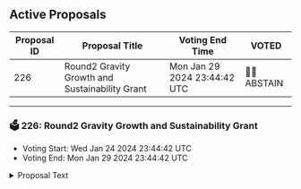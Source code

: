 ## Active Proposals

| Proposal ID | Proposal Title | Voting End Time | VOTED |
|-------------|----------------|-----------------|-------|
| 226 | Round2 Gravity Growth and Sustainability Grant | Mon Jan 29 2024 23:44:42 UTC | 🤷‍♂️ ABSTAIN |

---

### 🗳 226: Round2 Gravity Growth and Sustainability Grant
- Voting Start: Wed Jan 24 2024 23:44:42 UTC
- Voting End: Mon Jan 29 2024 23:44:42 UTC

<details>
<summary>Proposal Text</summary>
 
The maintenance, sustainability, and usability of Gravity Bridge is dependent on core upgrades and safety improvements and a decentralized front-end ecosystem. Gravity Bride is a decentralized and permissionless bridge operated by validators and an open, free market of relayers. This decentralization and multi-entity support approach has led to Gravity’s traction as a top ten blockchain bridge and charts a sustainable and evolving path forward. n This $GRAV grant encompasses the proposals of three teams, to build and maintain front ends and monitor and perform core upgrades and ecosystem communication. This grant requests the funding necessary for each team to perform these operations and share $GRAV with team members, covering payments for 6 months of work, with further grant proposals anticipated in the future.n Grants will be awarded to each team in a continuous vesting account, which unlocks tokens each day instead of all at once. The vesting duration will be over 1 year. The teams will be able to stake and earn fees associated with staking.n Each team has prepared a document for their proposal linked below. All teams requesting funds agree to abstain from voting on this proposal. nn Gravity Sub-Grant 1 n 15 million GRAV n Blockscape for gravity frontend (bridge.blockscape.network) This is the most widely used Gravity Bridge frontend and Blockscape is committed to furthering the growth and success of the Gravity Bridge, ensuring it remains a robust, efficient, and user-friendly platform. The grant makes sure Blockscape can continue to introduce new features such as NFT bridging and to further enhance the current version of the bridge. n https://drive.google.com/file/d/1jHS0HKAG7CM88_bgWbN36L_iUN6s4OyU/view nn Gravity Sub-Grant 2 n 15 million GRAV n Chandra Station has effectively utilized its initial funding to enhance key projects within the Gravity Bridge ecosystem, including the successful development and maintenance of the alternative bridge app bridge.gravitypulse.app and gravitypulse.app for Gravity Bridge analytics. In their next phase, they aim to further enrich the Gravity Bridge ecosystem. This includes a visual upgrade for the bridge app and added IBC bridging functionality, expanding their unique fee auction application, and developing a stablecoin swapping interface, culminating in a comprehensive DApp shop that unifies diverse functionalities for an improved user experience across the Gravity Bridge ecosystem.n https://docs.google.com/document/d/1Az5NeBIdGCnOwOEYDJTiOleosSe4BfJ5ks0pEPdJH10/edit?usp=sharing nn Gravity Sub-Grant 3 n 15million GRAV n Hawk Networks (Althea team) for core upgrades and safety improvements, as dictated by the community, as well as ecosystem communication and support. The Althea team has supported and maintained the core development and communication of the bridge since the launch in late 2021. As the team expands, the grant also offers a way to sustain operations, including operating RPC and relay nodes, as well as share $GRAV with newer team members. n https://docs.google.com/document/d/1GqdjVGt07t_olXrECfjvZjyhmfJZewP6hEH5QOBhLXw/ nn Multisig n All funds for this proposal will be held in a 3/4 multisig comprised of n Daniel Pittman - Founder, Qwoyn Studios n luisqa - Interbloc Validator n Ethan Kravitz, Partner @ AGE Crypto Asset Funds n Justin Kilpatrick - Gravity LLC n
</details>
